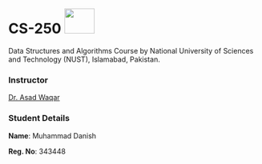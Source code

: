 
# CS-250 <img width="60" height="50" src="https://svgur.com/i/bdN.svg">
Data Structures and Algorithms Course by National University of Sciences and Technology (NUST), Islamabad, Pakistan.

### Instructor

[Dr. Asad Waqar](https://www.linkedin.com/in/asadwaqarmalik/)

### Student Details

**Name**: Muhammad Danish

**Reg. No**: 343448 
